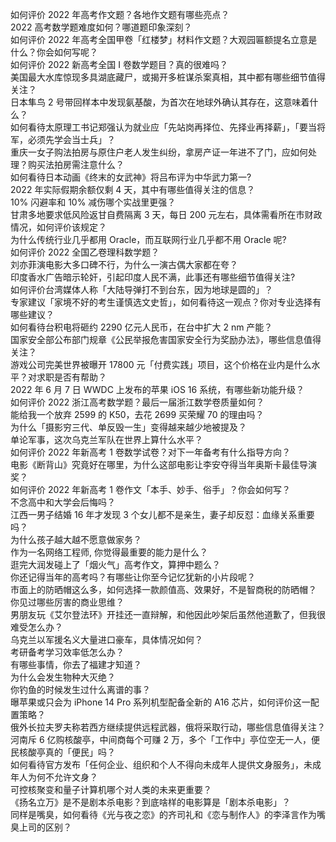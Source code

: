 如何评价 2022 年高考作文题？各地作文题有哪些亮点？  
2022 高考数学题难度如何？哪道题印象深刻？  
如何评价 2022 年高考全国甲卷「红楼梦」材料作文题？大观园匾额提名立意是什么？你会如何写呢？  
如何评价 2022 新高考全国 Ⅰ 卷数学题目？真的很难吗？  
美国最大水库惊现多具湖底藏尸，或揭开多桩谋杀案真相，其中都有哪些细节值得关注？  
日本隼鸟 2 号带回样本中发现氨基酸，为首次在地球外确认其存在，这意味着什么？  
如何看待太原理工书记郑强认为就业应「先站岗再择位、先择业再择薪」，「要当将军，必须先学会当士兵」？  
重庆一女子购法拍房与原住户老人发生纠纷，拿房产证一年进不了门，应如何处理？购买法拍房需注意什么？  
如何看待日本动画《终末的女武神》将吕布评为中华武力第一?  
2022 年实际假期余额仅剩 4 天，其中有哪些值得关注的信息？  
10% 闪避率和 10% 减伤哪个实战里更强？  
甘肃多地要求低风险返甘自费隔离 3 天，每日 200 元左右，具体需看所在市财政情况，如何评价该规定？  
为什么传统行业几乎都用 Oracle，而互联网行业几乎都不用 Oracle 呢?  
如何评价 2022 全国乙卷理科数学题？  
刘亦菲演电影大多口碑不行，为什么一演古偶大家都在夸？  
印度香水广告暗示轮奸，引起印度人民不满，此事还有哪些细节值得关注?  
如何评价台湾媒体人称「大陆导弹打不到台东，因为地球是圆的」？  
专家建议「家境不好的考生谨慎选文史哲」，如何看待这一观点？你对专业选择有哪些建议？  
如何看待台积电将砸约 2290 亿元人民币，在台中扩大 2 nm 产能？  
国家安全部公布部门规章《公民举报危害国家安全行为奖励办法》，哪些信息值得关注？  
游戏公司完美世界被曝开 17800 元「付费实践」项目，这个价格在业内是什么水平？对求职是否有帮助？  
2022 年 6 月 7 日 WWDC 上发布的苹果 iOS 16 系统，有哪些新功能升级？  
如何评价 2022 浙江高考数学题？最后一届浙江数学卷质量如何？  
能给我一个放弃 2599 的 K50，去花 2699 买荣耀 70 的理由吗？  
为什么「摄影穷三代、单反毁一生」变得越来越少地被提及？  
单论军事，这次乌克兰军队在世界上算什么水平？  
如何评价 2022 年新高考 1 卷数学试卷？对下一年备考有什么指导方向？  
电影《断背山》究竟好在哪里，为什么这部电影让李安夺得当年奥斯卡最佳导演奖？  
如何评价 2022 年新高考 1 卷作文「本手、妙手、俗手」？你会如何写？  
不念高中和大学会后悔吗？  
江西一男子结婚 16 年才发现 3 个女儿都不是亲生，妻子却反怼：血缘关系重要吗？  
为什么孩子越大越不愿意做家务？  
作为一名网络工程师, 你觉得最重要的能力是什么？  
逛完大润发碰上了「烟火气」高考作文，算押中题么？  
你还记得当年的高考吗？有哪些让你至今记忆犹新的小片段呢？  
市面上的防晒帽这么多，如何选择一款颜值高、效果好，不是智商税的防晒帽？  
你见过哪些厉害的商业思维？  
男朋友玩《艾尔登法环》开挂还一直辩解，和他因此吵架后虽然他道歉了，但我很难受怎么办？  
乌克兰以军援名义大量进口豪车，具体情况如何？  
考研备考学习效率低怎么办？  
有哪些事情，你去了福建才知道？  
为什么会发生物种大灭绝？  
你钓鱼的时候发生过什么离谱的事？  
曝苹果或只会为 iPhone 14 Pro 系列机型配备全新的 A16 芯片，如何评价这一配置策略？  
俄外长拉夫罗夫称若西方继续提供远程武器，俄将采取行动，哪些信息值得关注？  
河南斥 6 亿购核酸亭，中间商每个可赚 2 万，多个「工作中」亭位空无一人，便民核酸亭真的「便民」吗？  
如何看待官方发布「任何企业、组织和个人不得向未成年人提供文身服务」，未成年人为何不允许文身？  
可控核聚变和量子计算机哪个对人类的未来更重要？  
《扬名立万》是不是剧本杀电影？到底啥样的电影算是「剧本杀电影」？  
同样是嘴臭，如何看待《光与夜之恋》的齐司礼和《恋与制作人》的李泽言作为嘴臭上司的区别？  
